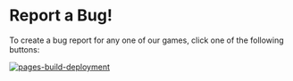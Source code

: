 # Report a Bug!

To create a bug report for any one of our games, click one of the following buttons:

[![pages-build-deployment](https://img.shields.io/badge/🐛-Click%20here%20to%20Report%20a%20Bug-brightgreen?style=for-the-badge)](https://github.com/Sleepy-Dog-Studios/Bug-Reports/issues/new/choose)
